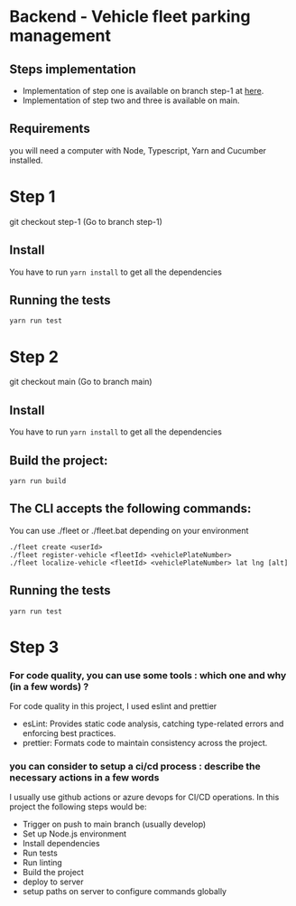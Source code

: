 # Backend - Vehicle fleet parking management

## Steps implementation
- Implementation of step one is available on branch step-1 at [here](https://github.com/Tandava060/fulll-test-tech/tree/step-1/Backend).
- Implementation of step two and three is available on main.


## Requirements 
 you will need a computer with Node, Typescript, Yarn and Cucumber installed.


# Step 1

git checkout step-1 (Go to branch step-1)

## Install
 You have to run `yarn install` to get all the dependencies

## Running the tests
`yarn run test`


# Step 2

git checkout main (Go to branch main)

## Install
 You have to run `yarn install` to get all the dependencies

## Build the project:
`yarn run build`

## The CLI accepts the following commands:
You can use ./fleet or ./fleet.bat depending on your environment
```shell
./fleet create <userId>
./fleet register-vehicle <fleetId> <vehiclePlateNumber>
./fleet localize-vehicle <fleetId> <vehiclePlateNumber> lat lng [alt]
```

## Running the tests
`yarn run test`


# Step 3
### For code quality, you can use some tools : which one and why (in a few words) ?
For code quality in this project, I used eslint and prettier
- esLint: Provides static code analysis, catching type-related errors and enforcing best practices.
- prettier: Formats code to maintain consistency across the project.

### you can consider to setup a ci/cd process : describe the necessary actions in a few words
I usually use github actions or azure devops for CI/CD operations. In this project the following steps would be:
- Trigger on push to main branch (usually develop)
- Set up Node.js environment
- Install dependencies
- Run tests
- Run linting
- Build the project
- deploy to server
- setup paths on server to configure commands globally


